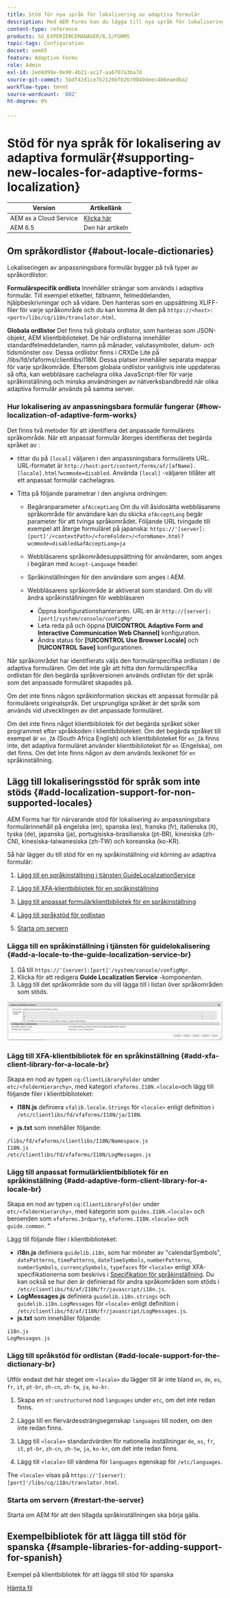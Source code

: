 ```yaml
---
title: Stöd för nya språk för lokalisering av adaptiva formulär
description: Med AEM Forms kan du lägga till nya språk för lokalisering av anpassningsbara formulär. De språkområden som stöds är som standard engelska, franska, tyska och japanska.
content-type: reference
products: SG_EXPERIENCEMANAGER/6.5/FORMS
topic-tags: Configuration
docset: aem65
feature: Adaptive Forms
role: Admin
exl-id: 2ed4d99e-0e90-4b21-ac17-aa6707a3ba7d
source-git-commit: 5bdf42d1ce7b2126bfb2670049deec4b6eaedba2
workflow-type: tm+mt
source-wordcount: '802'
ht-degree: 0%

---
```


# Stöd för nya språk för lokalisering av adaptiva formulär{#supporting-new-locales-for-adaptive-forms-localization}

| Version | Artikellänk |
| -------- | ---------------------------- |
| AEM as a Cloud Service | [Klicka här](https://experienceleague.adobe.com/docs/experience-manager-cloud-service/content/forms/adaptive-forms-authoring/authoring-adaptive-forms-foundation-components/supporting-new-language-localization.html) |
| AEM 6.5 | Den här artikeln |

## Om språkordlistor {#about-locale-dictionaries}

Lokaliseringen av anpassningsbara formulär bygger på två typer av språkordlistor:

**Formulärspecifik ordlista** Innehåller strängar som används i adaptiva formulär. Till exempel etiketter, fältnamn, felmeddelanden, hjälpbeskrivningar och så vidare. Den hanteras som en uppsättning XLIFF-filer för varje språkområde och du kan komma åt den på `https://<host>:<port>/libs/cq/i18n/translator.html`.

**Globala ordlistor** Det finns två globala ordlistor, som hanteras som JSON-objekt, AEM klientbiblioteket. De här ordlistorna innehåller standardfelmeddelanden, namn på månader, valutasymboler, datum- och tidsmönster osv. Dessa ordlistor finns i CRXDe Lite på /libs/fd/xfaforms/clientlibs/I18N. Dessa platser innehåller separata mappar för varje språkområde. Eftersom globala ordlistor vanligtvis inte uppdateras så ofta, kan webbläsare cachelagra olika JavaScript-filer för varje språkinställning och minska användningen av nätverksbandbredd när olika adaptiva formulär används på samma server.

### Hur lokalisering av anpassningsbara formulär fungerar {#how-localization-of-adaptive-form-works}

Det finns två metoder för att identifiera det anpassade formulärets språkområde. När ett anpassat formulär återges identifieras det begärda språket av :

* tittar du på `[local]` väljaren i den anpassningsbara formulärets URL. URL-formatet är `http://host:port/content/forms/af/[afName].[locale].html?wcmmode=disabled`. Använda `[local]` -väljaren tillåter att ett anpassat formulär cachelagras.

* Titta på följande parametrar i den angivna ordningen:

   * Begäranparameter `afAcceptLang`
Om du vill åsidosätta webbläsarens språkområde för användare kan du skicka `afAcceptLang` begär parameter för att tvinga språkområdet. Följande URL tvingade till exempel att återge formuläret på japanska:
     `https://'[server]:[port]'/<contextPath>/<formFolder>/<formName>.html?wcmmode=disabled&afAcceptLang=ja`

   * Webbläsarens språkområdesuppsättning för användaren, som anges i begäran med `Accept-Language` header.

   * Språkinställningen för den användare som anges i AEM.

   * Webbläsarens språkområde är aktiverat som standard. Om du vill ändra språkinställningen för webbläsaren
      * Öppna konfigurationshanteraren. URL:en är `http://[server]:[port]/system/console/configMgr`
      * Leta reda på och öppna **[!UICONTROL Adaptive Form and Interactive Communication Web Channel]** konfiguration.
      * Ändra status för **[!UICONTROL Use Browser Locale]** och  **[!UICONTROL Save]** konfigurationen.

När språkområdet har identifierats väljs den formulärspecifika ordlistan i de adaptiva formulären. Om det inte går att hitta den formulärspecifika ordlistan för den begärda språkversionen används ordlistan för det språk som det anpassade formuläret skapades på.

Om det inte finns någon språkinformation skickas ett anpassat formulär på formulärets originalspråk. Det ursprungliga språket är det språk som används vid utvecklingen av det anpassade formuläret.

Om det inte finns något klientbibliotek för det begärda språket söker programmet efter språkkoden i klientbiblioteket. Om det begärda språket till exempel är `en_ZA` (South Africa English) och klientbiblioteket för `en_ZA` finns inte, det adaptiva formuläret använder klientbiblioteket för `en` (Engelska), om det finns. Om det inte finns någon av dem används lexikonet för `en` språkinställning.

## Lägg till lokaliseringsstöd för språk som inte stöds {#add-localization-support-for-non-supported-locales}

AEM Forms har för närvarande stöd för lokalisering av anpassningsbara formulärinnehåll på engelska (en), spanska (es), franska (fr), italienska (it), tyska (de), japanska (ja), portugisiska-brasilianska (pt-BR), kinesiska (zh-CN), kinesiska-taiwanesiska (zh-TW) och koreanska (ko-KR).

Så här lägger du till stöd för en ny språkinställning vid körning av adaptiva formulär:

1. [Lägg till en språkinställning i tjänsten GuideLocalizationService](../../forms/using/supporting-new-language-localization.md#p-add-a-locale-to-the-guide-localization-service-br-p)

1. [Lägg till XFA-klientbibliotek för en språkinställning](../../forms/using/supporting-new-language-localization.md#p-add-xfa-client-library-for-a-locale-br-p)

1. [Lägg till anpassat formulärklientbibliotek för en språkinställning](../../forms/using/supporting-new-language-localization.md#p-add-adaptive-form-client-library-for-a-locale-br-p)
1. [Lägg till språkstöd för ordlistan](../../forms/using/supporting-new-language-localization.md#p-add-locale-support-for-the-dictionary-br-p)
1. [Starta om servern](../../forms/using/supporting-new-language-localization.md#p-restart-the-server-p)

### Lägga till en språkinställning i tjänsten för guidelokalisering {#add-a-locale-to-the-guide-localization-service-br}

1. Gå till `https://'[server]:[port]'/system/console/configMgr`.
1. Klicka för att redigera **Guide Localization Service** -komponenten.
1. Lägg till det språkområde som du vill lägga till i listan över språkområden som stöds.

![GuideLocalizationService](assets/configservice.png)

### Lägg till XFA-klientbibliotek för en språkinställning {#add-xfa-client-library-for-a-locale-br}

Skapa en nod av typen `cq:ClientLibraryFolder` under `etc/<folderHierarchy>`, med kategori `xfaforms.I18N.<locale>`och lägg till följande filer i klientbiblioteket:

* **I18N.js** definiera `xfalib.locale.Strings` för `<locale>` enligt definition i `/etc/clientlibs/fd/xfaforms/I18N/ja/I18N`.

* **js.txt** som innehåller följande:

```text
/libs/fd/xfaforms/clientlibs/I18N/Namespace.js
I18N.js
/etc/clientlibs/fd/xfaforms/I18N/LogMessages.js
```

### Lägg till anpassat formulärklientbibliotek för en språkinställning {#add-adaptive-form-client-library-for-a-locale-br}

Skapa en nod av typen `cq:ClientLibraryFolder` under `etc/<folderHierarchy>`, med kategorin som `guides.I18N.<locale>` och beroenden som `xfaforms.3rdparty`, `xfaforms.I18N.<locale>` och `guide.common`. &quot;

Lägg till följande filer i klientbiblioteket:

* **i18n.js** definiera `guidelib.i18n`, som har mönster av &quot;calendarSymbols&quot;, `datePatterns`, `timePatterns`, `dateTimeSymbols`, `numberPatterns`, `numberSymbols`, `currencySymbols`, `typefaces` för `<locale>` enligt XFA-specifikationerna som beskrivs i [Specifikation för språkinställning](https://helpx.adobe.com/content/dam/Adobe/specs/xfa_spec_3_3.pdf). Du kan också se hur den är definierad för andra språkområden som stöds i `/etc/clientlibs/fd/af/I18N/fr/javascript/i18n.js`.
* **LogMessages.js** definiera `guidelib.i18n.strings` och `guidelib.i18n.LogMessages` för `<locale>` enligt definition i `/etc/clientlibs/fd/af/I18N/fr/javascript/LogMessages.js`.
* **js.txt** som innehåller följande:

```text
i18n.js
LogMessages.js
```

### Lägg till språkstöd för ordlistan {#add-locale-support-for-the-dictionary-br}

Utför endast det här steget om `<locale>` du lägger till är inte bland `en`, `de`, `es`, `fr`, `it`, `pt-br`, `zh-cn`, `zh-tw`, `ja`, `ko-kr`.

1. Skapa en `nt:unstructured` nod `languages` under `etc`, om det inte redan finns.

1. Lägga till en flervärdessträngsegenskap `languages` till noden, om den inte redan finns.
1. Lägg till `<locale>` standardvärden för nationella inställningar `de`, `es`, `fr`, `it`, `pt-br`, `zh-cn`, `zh-tw`, `ja`, `ko-kr`, om det inte redan finns.

1. Lägg till `<locale>` till värdena för `languages` egenskap för `/etc/languages`.

The `<locale>` visas på `https://'[server]:[port]'/libs/cq/i18n/translator.html`.

### Starta om servern {#restart-the-server}

Starta om AEM för att den tillagda språkinställningen ska börja gälla.

## Exempelbibliotek för att lägga till stöd för spanska {#sample-libraries-for-adding-support-for-spanish}

Exempel på klientbibliotek för att lägga till stöd för spanska

[Hämta fil](assets/sample.zip)
